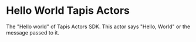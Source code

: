 # Hello World Tapis Actors 

The "Hello world" of Tapis Actors SDK. This actor says "Hello, World" or the message passed to it.



